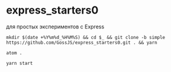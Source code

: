 # express_starters0
для простых экспериментов с Express

`mkdir $(date +%Y%m%d_%H%M%S) && cd $_ && git clone -b simple https://github.com/GossJS/express_starters0.git . && yarn`

`atom .`

`yarn start`

